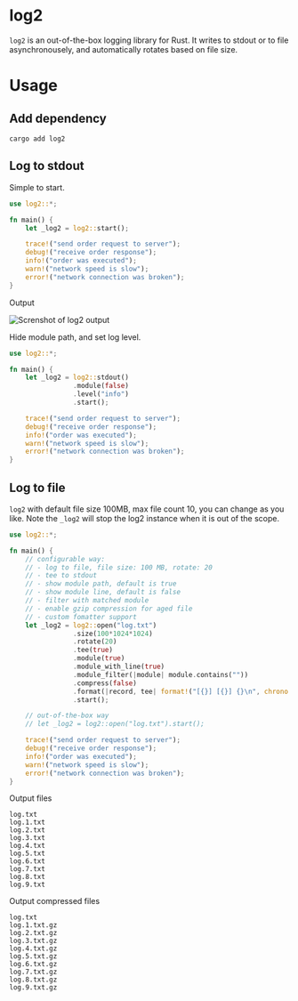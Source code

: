 # log2

`log2` is an out-of-the-box logging library for Rust. It writes to stdout or to file asynchronousely, 
and automatically rotates based on file size.

# Usage

## Add dependency
```
cargo add log2
```

## Log to stdout

Simple to start.

```rust
use log2::*;

fn main() {
    let _log2 = log2::start();

    trace!("send order request to server");
    debug!("receive order response");
    info!("order was executed");
    warn!("network speed is slow");
    error!("network connection was broken");
}
```

Output

![Screnshot of log2 output](images/output.png)

Hide module path, and set log level.

```rust
use log2::*;

fn main() {
    let _log2 = log2::stdout()
                .module(false)
                .level("info")
                .start();

    trace!("send order request to server");
    debug!("receive order response");
    info!("order was executed");
    warn!("network speed is slow");
    error!("network connection was broken");
}

```

## Log to file

`log2` with default file size 100MB, max file count 10, you can change as you like. Note the `_log2` will 
stop the log2 instance when it is out of the scope.

```rust
use log2::*;

fn main() {
    // configurable way: 
    // - log to file, file size: 100 MB, rotate: 20
    // - tee to stdout
    // - show module path, default is true
    // - show module line, default is false
    // - filter with matched module
    // - enable gzip compression for aged file
    // - custom fomatter support
    let _log2 = log2::open("log.txt")
                .size(100*1024*1024)
                .rotate(20)
                .tee(true)
                .module(true)
                .module_with_line(true)
                .module_filter(|module| module.contains(""))
                .compress(false)
                .format(|record, tee| format!("[{}] [{}] {}\n", chrono::Local::now(), record.level(), record.args()))
                .start();

    // out-of-the-box way
    // let _log2 = log2::open("log.txt").start();

    trace!("send order request to server");
    debug!("receive order response");
    info!("order was executed");
    warn!("network speed is slow");
    error!("network connection was broken");
}

```

Output files

```
log.txt
log.1.txt
log.2.txt
log.3.txt
log.4.txt
log.5.txt
log.6.txt
log.7.txt
log.8.txt
log.9.txt
```

Output compressed files

```
log.txt
log.1.txt.gz
log.2.txt.gz
log.3.txt.gz
log.4.txt.gz
log.5.txt.gz
log.6.txt.gz
log.7.txt.gz
log.8.txt.gz
log.9.txt.gz
```
